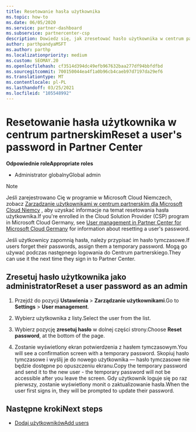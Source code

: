 ```yaml
---
title: Resetowanie hasła użytkownika
ms.topic: how-to
ms.date: 06/05/2020
ms.service: partner-dashboard
ms.subservice: partnercenter-csp
description: Dowiedz się, jak zresetować hasło użytkownika w centrum partnerskim. Użytkownicy otrzymają hasło tymczasowe przy następnym zalogowaniu się do Centrum partnerskiego.
author: parthpandyaMSFT
ms.author: parthp
ms.localizationpriority: medium
ms.custom: SEOMAY.20
ms.openlocfilehash: cf3514d394dc49efb967632baa277df94bbfdfbd
ms.sourcegitcommit: 700150044ea4f1a0b96cb4caeb97d7197da29ef6
ms.translationtype: MT
ms.contentlocale: pl-PL
ms.lasthandoff: 03/25/2021
ms.locfileid: "105548992"
---
```

# <a name="reset-a-users-password-in-partner-center"></a><span data-ttu-id="f402d-104">Resetowanie hasła użytkownika w centrum partnerskim</span><span class="sxs-lookup"><span data-stu-id="f402d-104">Reset a user's password in Partner Center</span></span>

<span data-ttu-id="f402d-105">**Odpowiednie role**</span><span class="sxs-lookup"><span data-stu-id="f402d-105">**Appropriate roles**</span></span>

- <span data-ttu-id="f402d-106">Administrator globalny</span><span class="sxs-lookup"><span data-stu-id="f402d-106">Global admin</span></span>

> [!NOTE]  
> <span data-ttu-id="f402d-107">Jeśli zarejestrowano Cię w programie w Microsoft Cloud Niemczech, zobacz [Zarządzanie użytkownikami w centrum partnerskim dla Microsoft Cloud Niemcy](user-management-in-partner-center-for-microsoft-cloud-germany.md) , aby uzyskać informacje na temat resetowania hasła użytkownika.</span><span class="sxs-lookup"><span data-stu-id="f402d-107">If you're enrolled in the Cloud Solution Provider (CSP) program in Microsoft Cloud Germany, see [User management in Partner Center for Microsoft Cloud Germany](user-management-in-partner-center-for-microsoft-cloud-germany.md) for information about resetting a user's password.</span></span>

<span data-ttu-id="f402d-108">Jeśli użytkownicy zapomnią hasła, należy przypisać im hasło tymczasowe.</span><span class="sxs-lookup"><span data-stu-id="f402d-108">If users forget their passwords, assign them a temporary password.</span></span> <span data-ttu-id="f402d-109">Mogą go używać podczas następnego logowania do Centrum partnerskiego.</span><span class="sxs-lookup"><span data-stu-id="f402d-109">They can use it the next time they sign in to Partner Center.</span></span>

## <a name="reset-a-user-password-as-an-admin"></a><span data-ttu-id="f402d-110">Zresetuj hasło użytkownika jako administrator</span><span class="sxs-lookup"><span data-stu-id="f402d-110">Reset a user password as an admin</span></span>

1. <span data-ttu-id="f402d-111">Przejdź do pozycji **Ustawienia** &gt; **Zarządzanie użytkownikami**.</span><span class="sxs-lookup"><span data-stu-id="f402d-111">Go to **Settings** &gt; **User management**.</span></span>

2. <span data-ttu-id="f402d-112">Wybierz użytkownika z listy.</span><span class="sxs-lookup"><span data-stu-id="f402d-112">Select the user from the list.</span></span>

3. <span data-ttu-id="f402d-113">Wybierz pozycję **zresetuj hasło** w dolnej części strony.</span><span class="sxs-lookup"><span data-stu-id="f402d-113">Choose **Reset password**, at the bottom of the page.</span></span>

4. <span data-ttu-id="f402d-114">Zostanie wyświetlony ekran potwierdzenia z hasłem tymczasowym.</span><span class="sxs-lookup"><span data-stu-id="f402d-114">You will see a confirmation screen with a temporary password.</span></span> <span data-ttu-id="f402d-115">Skopiuj hasło tymczasowe i wyślij je do nowego użytkownika — hasło tymczasowe nie będzie dostępne po opuszczeniu ekranu.</span><span class="sxs-lookup"><span data-stu-id="f402d-115">Copy the temporary password and send it to the new user - the temporary password will not be accessible after you leave the screen.</span></span> <span data-ttu-id="f402d-116">Gdy użytkownik loguje się po raz pierwszy, zostanie wyświetlony monit o zaktualizowanie hasła.</span><span class="sxs-lookup"><span data-stu-id="f402d-116">When the user first signs in, they will be prompted to update their password.</span></span>

## <a name="next-steps"></a><span data-ttu-id="f402d-117">Następne kroki</span><span class="sxs-lookup"><span data-stu-id="f402d-117">Next steps</span></span>

- [<span data-ttu-id="f402d-118">Dodaj użytkowników</span><span class="sxs-lookup"><span data-stu-id="f402d-118">Add users</span></span>](create-user-accounts-and-set-permissions.md)